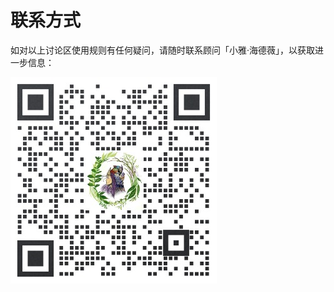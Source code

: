 # 联系方式

如对以上讨论区使用规则有任何疑问，请随时联系顾问「小雅·海德薇」，以获取进一步信息：


![haidewei qr](../_images/haideweiQr.jpg  '海德薇')
